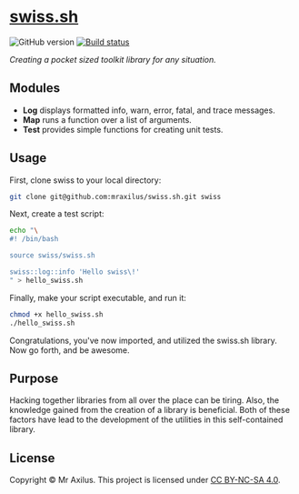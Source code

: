 [swiss.sh][linkedin]
====================
![GitHub version][version_badge] [![Build status][travis_image]][travis_status]

_Creating a pocket sized toolkit library for any situation._


Modules
-------
- __Log__ displays formatted info, warn, error, fatal, and trace messages.
- __Map__ runs a function over a list of arguments.
- __Test__ provides simple functions for creating unit tests.


Usage
-----
First, clone swiss to your local directory:

```sh
git clone git@github.com:mraxilus/swiss.sh.git swiss
```

Next, create a test script:

```sh
echo "\
#! /bin/bash

source swiss/swiss.sh

swiss::log::info 'Hello swiss\!'
" > hello_swiss.sh
```

Finally, make your script executable, and run it:

```sh
chmod +x hello_swiss.sh
./hello_swiss.sh
```
Congratulations, you've now imported, and utilized the swiss.sh library.
Now go forth, and be awesome.


Purpose
-------
Hacking together libraries from all over the place can be tiring.
Also, the knowledge gained from the creation of a library is beneficial.
Both of these factors have lead to the development of the utilities in this self-contained library.


License
-------
Copyright © Mr Axilus.
This project is licensed under [CC BY-NC-SA 4.0][license].

[linkedin]: https://www.linkedin.com/in/mraxilus
[travis_image]: https://secure.travis-ci.org/mraxilus/swiss.sh.png?branch=master
[travis_status]: https://travis-ci.org/mraxilus/swiss.sh
[license]: https://creativecommons.org/licenses/by-nc-sa/4.0/
[version_badge]: https://badge.fury.io/gh/mraxilus%2Fswiss.sh.svg 
